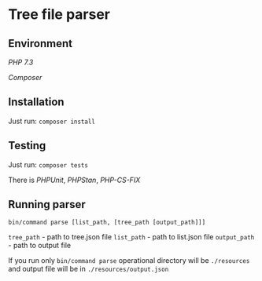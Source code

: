 # Tree file parser

## Environment

*PHP 7.3*

*Composer*

## Installation

Just run:
`composer install`

## Testing

Just run:
`composer tests`

There is *PHPUnit*, *PHPStan*, *PHP-CS-FIX*

## Running parser

`bin/command parse [list_path, [tree_path [output_path]]]`

`tree_path` - path to tree.json file
`list_path` - path to list.json file
`output_path` - path to output file

If you run only `bin/command parse` operational directory will be `./resources` and output file will be in `./resources/output.json
`
